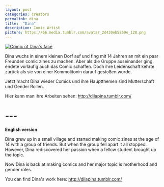 ```yaml
---
layout: post
categories: creators
permalink: dina
title:  "Dina"
description: Comic Artist
picture: https://66.media.tumblr.com/avatar_2d430eb5259e_128.png
---
```


[![Comic of Dina's face](http://66.media.tumblr.com/avatar_2d430eb5259e_128.png)](http://dilapina.tumblr.com/)

Dina wuchs in einem kleinen Dorf auf und fing mit 14 Jahren an mit ein paar Freunden comic zines zu machen. Aber als die Gruppe auseinander ging, endete vorläufig auch das Comic schaffen. Doch ihre Leidenschaft kehrte zurück als sie von einer Kommolitonin darauf gestoßen wurde.

Jetzt macht Dina wieder Comics und ihre Hauptthemen sind Mutterschaft und Gender Rollen.

Hier kann man ihre Arbeiten sehen:
http://dilapina.tumblr.com/

# ---

**English version**

Dina grew up in a small village and started making comic zines at the age of 14 with a group of friends. But when the group fell apart it all stopped. However, Dina rediscovered her passion when a fellow student brought up the topic.

Now Dina is back at making comics and her major topic is motherhood and gender roles.

You can find Dina's work here:
http://dilapina.tumblr.com/
